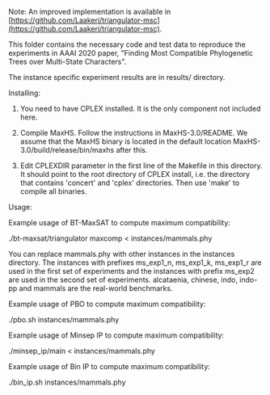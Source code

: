 Note: An improved implementation is available in [https://github.com/Laakeri/triangulator-msc](https://github.com/Laakeri/triangulator-msc).


This folder contains the necessary code and test data to reproduce the 
experiments in AAAI 2020 paper, "Finding Most Compatible Phylogenetic 
Trees over Multi-State Characters".

The instance specific experiment results are in results/ directory.

Installing:

1. You need to have CPLEX installed. It is the only component not included here.

2. Compile MaxHS. Follow the instructions in MaxHS-3.0/README. We assume that 
the MaxHS binary is located in the default location 
MaxHS-3.0/build/release/bin/maxhs after this.

3. Edit CPLEXDIR parameter in the first line of the Makefile in this directory.
It should point to the root directory of CPLEX install, i.e. the directory
that contains 'concert' and 'cplex' directories.
Then use 'make' to compile all binaries.



Usage:

Example usage of BT-MaxSAT to compute maximum compatibility:

./bt-maxsat/triangulator maxcomp < instances/mammals.phy

You can replace mammals.phy with other instances in the instances directory.
The instances with prefixes ms_exp1_n, ms_exp1_k, ms_exp1_r are used in the 
first set of experiments and the instances with prefix ms_exp2 are used in the 
second set of experiments. alcataenia, chinese, indo, indo-pp and mammals are 
the real-world benchmarks.


Example usage of PBO to compute maximum compatibility:

./pbo.sh instances/mammals.phy


Example usage of Minsep IP to compute maximum compatibility:

./minsep_ip/main < instances/mammals.phy


Example usage of Bin IP to compute maximum compatibility:

./bin_ip.sh instances/mammals.phy
